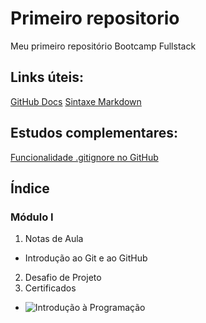 # Primeiro repositorio
Meu primeiro repositório Bootcamp Fullstack

## Links úteis:
[GitHub Docs](https://docs.github.com/pt)
[Sintaxe Markdown](https://www.markdownguide.org/basic-syntax/)

## Estudos complementares:
[Funcionalidade .gitignore no GitHub](https://docs.github.com/pt/get-started/getting-started-with-git/ignoring-files)

## Índice
### Módulo I
1. Notas de Aula
- Introdução ao Git e ao GitHub
2. Desafio de Projeto
3. Certificados
- ![Introdução à Programação](![INTRODUÇÃO](https://user-images.githubusercontent.com/105865840/171062517-1a6a8378-e293-4abf-a11c-023b0e26592d.png))
